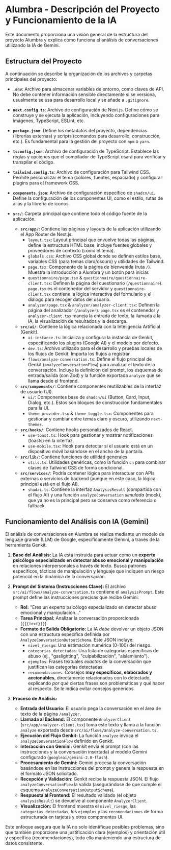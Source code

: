 # Alumbra - Descripción del Proyecto y Funcionamiento de la IA

Este documento proporciona una visión general de la estructura del proyecto Alumbra y explica cómo funciona el análisis de conversaciones utilizando la IA de Gemini.

## Estructura del Proyecto

A continuación se describe la organización de los archivos y carpetas principales del proyecto:

*   **`.env`**:
    Archivo para almacenar variables de entorno, como claves de API. No debe contener información sensible directamente si se versiona, usualmente se usa para desarrollo local y se añade a `.gitignore`.

*   **`next.config.ts`**:
    Archivo de configuración de Next.js. Define cómo se construye y se ejecuta la aplicación, incluyendo configuraciones para imágenes, TypeScript, ESLint, etc.

*   **`package.json`**:
    Define los metadatos del proyecto, dependencias (librerías externas) y scripts (comandos para desarrollo, construcción, etc.). Es fundamental para la gestión del proyecto con `npm` o `yarn`.

*   **`tsconfig.json`**:
    Archivo de configuración de TypeScript. Establece las reglas y opciones que el compilador de TypeScript usará para verificar y transpilar el código.

*   **`tailwind.config.ts`**:
    Archivo de configuración para Tailwind CSS. Permite personalizar el tema (colores, fuentes, espaciado) y configurar plugins para el framework CSS.

*   **`components.json`**:
    Archivo de configuración específico de `shadcn/ui`. Define la configuración de los componentes UI, como el estilo, rutas de alias y la librería de iconos.

*   **`src/`**: Carpeta principal que contiene todo el código fuente de la aplicación.
    *   **`src/app/`**: Contiene las páginas y layouts de la aplicación utilizando el App Router de Next.js.
        *   `layout.tsx`: Layout principal que envuelve todas las páginas, define la estructura HTML base, incluye fuentes globales y proveedores de contexto (como el tema).
        *   `globals.css`: Archivo CSS global donde se definen estilos base, variables CSS (para temas claro/oscuro) y utilidades de Tailwind.
        *   `page.tsx`: Componente de la página de bienvenida (ruta `/`). Muestra la introducción a Alumbra y un botón para iniciar.
        *   `questionnaire/page.tsx` & `questionnaire/questionnaire-client.tsx`: Definen la página del cuestionario (`/questionnaire`). `page.tsx` es el contenedor del servidor y `questionnaire-client.tsx` contiene la lógica interactiva del formulario y el diálogo para recoger datos del usuario.
        *   `analyzer/page.tsx` & `analyzer/analyzer-client.tsx`: Definen la página del analizador (`/analyzer`). `page.tsx` es el contenedor y `analyzer-client.tsx` maneja la entrada de texto, la llamada a la IA, la visualización de resultados y la descarga.
    *   **`src/ai/`**: Contiene la lógica relacionada con la Inteligencia Artificial (Genkit).
        *   `ai-instance.ts`: Inicializa y configura la instancia de Genkit, especificando los plugins (Google AI) y el modelo por defecto.
        *   `dev.ts`: Archivo utilizado para el desarrollo y pruebas locales de los flujos de Genkit. Importa los flujos a registrar.
        *   `flows/analyze-conversation.ts`: Define el flujo principal de Genkit (`analyzeConversationFlow`) para analizar el texto de la conversación. Incluye la definición del prompt, los esquemas de entrada/salida (con Zod) y la función exportada `analyze` que se llama desde el frontend.
    *   **`src/components/`**: Contiene componentes reutilizables de la interfaz de usuario (UI).
        *   `ui/`: Componentes base de `shadcn/ui` (Button, Card, Input, Dialog, etc.). Estos son bloques de construcción fundamentales para la UI.
        *   `theme-provider.tsx` & `theme-toggle.tsx`: Componentes para gestionar y cambiar entre temas claro y oscuro, utilizando `next-themes`.
    *   **`src/hooks/`**: Contiene hooks personalizados de React.
        *   `use-toast.ts`: Hook para gestionar y mostrar notificaciones (toasts) en la interfaz.
        *   `use-mobile.tsx`: Hook para detectar si el usuario está en un dispositivo móvil basándose en el ancho de la pantalla.
    *   **`src/lib/`**: Contiene funciones de utilidad generales.
        *   `utils.ts`: Utilidades genéricas, como la función `cn` para combinar clases de Tailwind CSS de forma condicional.
    *   **`src/services/`**: Podría contener lógica para interactuar con APIs externas o servicios de backend (aunque en este caso, la lógica principal está en el flujo AI).
        *   `shadai.ts`: Contiene la interfaz `AnalysisResult` (compartida con el flujo AI) y una función `analyzeConversation` *simulada* (mock), que ya no es la principal pero se conserva como referencia o fallback.

## Funcionamiento del Análisis con IA (Gemini)

El análisis de conversaciones en Alumbra se realiza mediante un modelo de lenguaje grande (LLM) de Google, específicamente Gemini, a través de la herramienta Genkit.

1.  **Base del Análisis:**
    La IA está instruida para actuar como un **experto psicólogo especializado en detectar abuso emocional y manipulación** en relaciones interpersonales a través de texto. Busca patrones específicos, tácticas de manipulación y lenguaje que indiquen un riesgo potencial en la dinámica de la conversación.

2.  **Prompt del Sistema (Instrucciones Clave):**
    El archivo `src/ai/flows/analyze-conversation.ts` contiene el `analysisPrompt`. Este prompt define las instrucciones precisas que recibe Gemini:
    *   **Rol:** "Eres un experto psicólogo especializado en detectar abuso emocional y manipulación..."
    *   **Tarea Principal:** Analizar la conversación proporcionada (`{{{text}}}`).
    *   **Formato de Salida Obligatorio:** La IA *debe* devolver un objeto JSON con una estructura específica definida por `AnalyzeConversationOutputSchema`. Este JSON incluye:
        *   `nivel_riesgo`: Una estimación numérica (0-100) del riesgo.
        *   `categorias_detectadas`: Una lista de categorías específicas de abuso (ej., "gaslighting", "culpabilización", "aislamiento").
        *   `ejemplos`: Frases textuales *exactas* de la conversación que justifican las categorías detectadas.
        *   `recomendaciones`: Consejos **muy específicos, elaborados y accionables**, directamente relacionados con lo detectado, explicando *por qué* ciertas frases son problemáticas y qué hacer al respecto. Se le indica evitar consejos genéricos.

3.  **Proceso de Análisis:**
    *   **Entrada del Usuario:** El usuario pega la conversación en el área de texto de la página `/analyzer`.
    *   **Llamada al Backend:** El componente `AnalyzerClient` (`src/app/analyzer-client.tsx`) toma este texto y llama a la función `analyze` exportada desde `src/ai/flows/analyze-conversation.ts`.
    *   **Ejecución del Flujo Genkit:** La función `analyze` invoca el `analyzeConversationFlow` definido en Genkit.
    *   **Interacción con Gemini:** Genkit envía el prompt (con las instrucciones y la conversación insertada) al modelo Gemini configurado (`googleai/gemini-2.0-flash`).
    *   **Procesamiento de Gemini:** Gemini procesa la conversación basándose en las instrucciones del prompt y genera la respuesta en el formato JSON solicitado.
    *   **Recepción y Validación:** Genkit recibe la respuesta JSON. El flujo `analyzeConversationFlow` la valida (asegurándose de que cumple el esquema `AnalyzeConversationOutputSchema`).
    *   **Respuesta al Frontend:** El resultado validado (el objeto `analysisResult`) se devuelve al componente `AnalyzerClient`.
    *   **Visualización:** El frontend muestra el `nivel_riesgo`, las `categorias_detectadas`, los `ejemplos` y las `recomendaciones` de forma estructurada en tarjetas y otros componentes UI.

Este enfoque asegura que la IA no solo identifique posibles problemas, sino que también proporcione una justificación clara (ejemplos) y orientación útil y específica (recomendaciones), todo ello manteniendo una estructura de datos consistente.
```